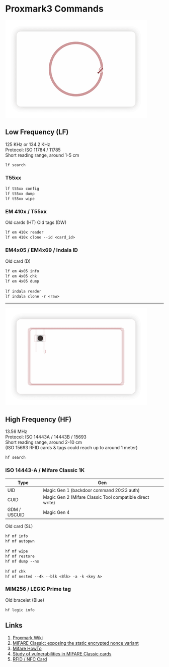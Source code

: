 # Proxmark3 Commands

![LF](img/RFID-Card-3-e1587108734574.png)   
## Low Frequency (LF)
125 KHz or 134.2 KHz   
Protocol: ISO 11784 / 11785   
Short reading range, around 1-5 cm   
   
```
lf search
```

### T55xx
```
lf t55xx config
lf t55xx dump
lf t55xx wipe
```

### EM 410x / T55xx
Old cards (HT)
Old tags (DW) 
```
lf em 410x reader
lf em 410x clone --id <card_id>
```

### EM4x05 / EM4x69 / Indala ID
Old card (D)
```
lf em 4x05 info
lf em 4x05 chk
lf em 4x05 dump

lf indala reader
lf indala clone -r <raw>
```

---
   
![HF](img/RFID-Card-4-e1587108920704.png)   
## High  Frequency (HF)
13.56 MHz   
Protocol: ISO 14443A / 14443B / 15693   
Short reading range, around 2-10 cm   
(ISO 15693 RFID cards & tags could reach up to around 1 meter)   

```
hf search
```

### ISO 14443-A / Mifare Classic 1K
| Type | Gen |
|---|---|
| UID | Magic Gen 1 (backdoor command 20:23 auth) |
| CUID | Magic Gen 2 (Mifare Classic Tool compatible direct write) |
| GDM / USCUID | Magic Gen 4 |

Old card (SL)
```
hf mf info
hf mf autopwn

hf mf wipe
hf mf restore
hf mf dump --ns

hf mf chk
hf mf nested --4k --blk <Blk> -a -k <key A>
```

### MIM256 / LEGIC Prime tag
Old bracelet (Blue)
```
hf legic info
```

## Links
1. [Proxmark Wiki](https://github.com/Proxmark/proxmark3/wiki)
2. [MIFARE Classic: exposing the static encrypted nonce variant](https://eprint.iacr.org/2024/1275.pdf)
3. [Mifare HowTo](https://github.com/Proxmark/proxmark3/wiki/Mifare-HowTo)
4. [Study of vulnerabilities in MIFARE Classic cards](https://www.sidechannel.blog/en/mifare-classic-2/)
5. [RFID / NFC Card](https://nexqo.com/portfolio-items/rfid-nfc-card/)
